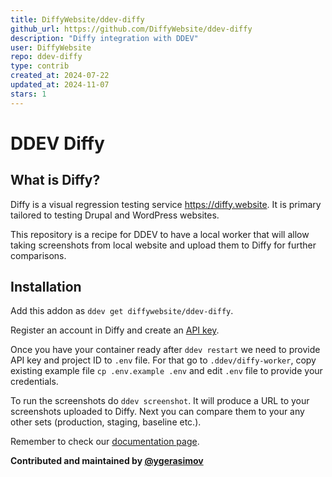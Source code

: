 ```yaml
---
title: DiffyWebsite/ddev-diffy
github_url: https://github.com/DiffyWebsite/ddev-diffy
description: "Diffy integration with DDEV"
user: DiffyWebsite
repo: ddev-diffy
type: contrib
created_at: 2024-07-22
updated_at: 2024-11-07
stars: 1
---
```


# DDEV Diffy

## What is Diffy?

Diffy is a visual regression testing service https://diffy.website. It is primary tailored to testing Drupal and WordPress websites.

This repository is a recipe for DDEV to have a local worker that will allow taking screenshots from local website and upload them to Diffy for further comparisons.

## Installation

Add this addon as `ddev get diffywebsite/ddev-diffy`.

Register an account in Diffy and create an [API key](https://stage.diffy.website/#/keys).

Once you have your container ready after `ddev restart` we need to provide API key and project ID to `.env` file. For that go to `.ddev/diffy-worker`, copy existing example file `cp .env.example .env` and edit `.env` file to provide your credentials.

To run the screenshots do `ddev screenshot`. It will produce a URL to your screenshots uploaded to Diffy. Next you can compare them to your any other sets (production, staging, baseline etc.).

Remember to check our [documentation page](https://docs.diffy.website/features/local-development/ddev-add-on). 

**Contributed and maintained by [@ygerasimov](https://github.com/ygerasimov)**

